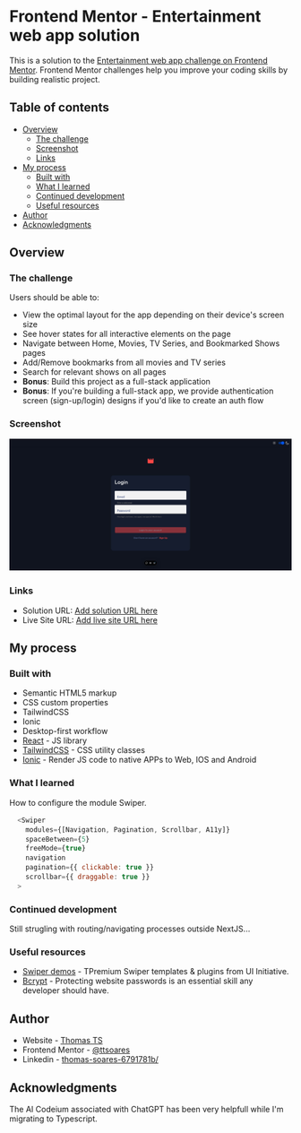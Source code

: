 # Frontend Mentor - Entertainment web app solution

This is a solution to the [Entertainment web app challenge on Frontend Mentor](https://www.frontendmentor.io/challenges/entertainment-web-app-J-UhgAW1X). Frontend Mentor challenges help you improve your coding skills by building realistic project.

## Table of contents

- [Overview](#overview)
  - [The challenge](#the-challenge)
  - [Screenshot](#screenshot)
  - [Links](#links)
- [My process](#my-process)
  - [Built with](#built-with)
  - [What I learned](#what-i-learned)
  - [Continued development](#continued-development)
  - [Useful resources](#useful-resources)
- [Author](#author)
- [Acknowledgments](#acknowledgments)

## Overview

### The challenge

Users should be able to:

- View the optimal layout for the app depending on their device's screen size
- See hover states for all interactive elements on the page
- Navigate between Home, Movies, TV Series, and Bookmarked Shows pages
- Add/Remove bookmarks from all movies and TV series
- Search for relevant shows on all pages
- **Bonus**: Build this project as a full-stack application
- **Bonus**: If you're building a full-stack app, we provide authentication screen (sign-up/login) designs if you'd like to create an auth flow

### Screenshot

![](./screenshot.jpg)

### Links

- Solution URL: [Add solution URL here](https://github.com/ttsoares/entertain)
- Live Site URL: [Add live site URL here](https://entertain-liard.vercel.app/home)

## My process

### Built with

- Semantic HTML5 markup
- CSS custom properties
- TailwindCSS
- Ionic
- Desktop-first workflow
- [React](https://reactjs.org/) - JS library
- [TailwindCSS](https://tailwindcss.com/) - CSS utility classes
- [Ionic](https://ionicframework.com/) - Render JS code to native APPs to Web, IOS and Android

### What I learned

How to configure the module Swiper.

```js
  <Swiper
    modules={[Navigation, Pagination, Scrollbar, A11y]}
    spaceBetween={5}
    freeMode={true}
    navigation
    pagination={{ clickable: true }}
    scrollbar={{ draggable: true }}
  >
```

### Continued development

Still strugling with routing/navigating processes outside NextJS...

### Useful resources

- [Swiper demos](https://swiperjs.com/demos) - TPremium Swiper templates & plugins from UI Initiative.
- [Bcrypt](https://www.digitalocean.com/community/tutorials/how-to-handle-passwords-safely-with-bcryptsjs-in-javascript) - Protecting website passwords is an essential skill any developer should have.

## Author

- Website - [Thomas TS](https://buildesign.vercel.app/)
- Frontend Mentor - [@ttsoares](https://www.frontendmentor.io/profile/ttsoares)
- Linkedin - [thomas-soares-6791781b/](https://www.linkedin.com/in/thomas-soares-6791781b/)

## Acknowledgments

The AI Codeium associated with ChatGPT has been very helpfull while I'm migrating to Typescript.
